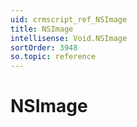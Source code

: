 ```yaml
---
uid: crmscript_ref_NSImage
title: NSImage
intellisense: Void.NSImage
sortOrder: 3948
so.topic: reference
---
```


# NSImage
